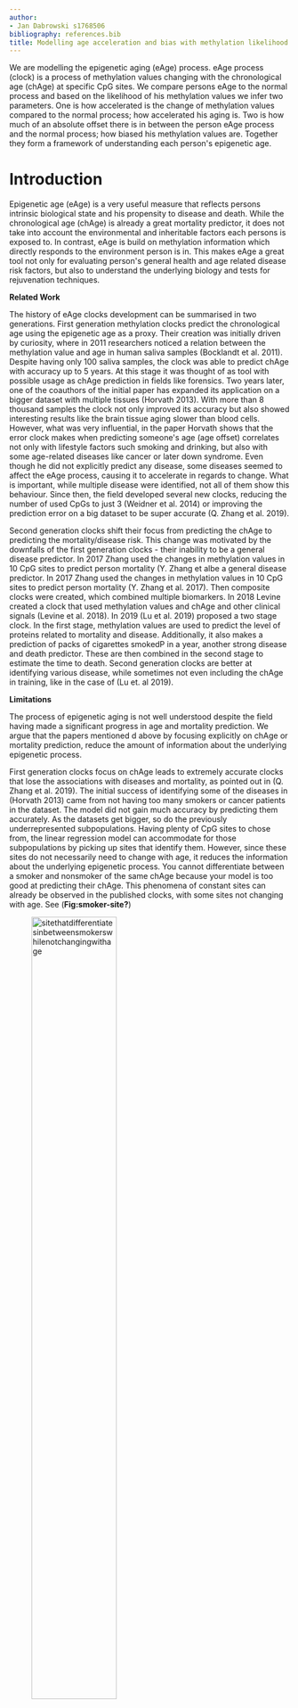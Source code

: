 ```yaml
---
author:
- Jan Dabrowski s1768506
bibliography: references.bib
title: Modelling age acceleration and bias with methylation likelihood in epigenetic clocks
---
```


<!---
Abstract: Measure how healthy someone is/ measure his epigenetic age
-->

We are modelling the epigenetic aging (eAge) process. eAge process (clock) is a process of methylation values changing with the chronological age (chAge) at specific CpG sites. We compare persons eAge to the normal process and based on the likelihood of his methylation values we infer two parameters. One is how accelerated is the change of methylation values compared to the normal process; how accelerated his aging is. Two is how much of an absolute offset there is in between the person eAge process and the normal process; how biased his methylation values are. Together they form a framework of understanding each person's epigenetic age.

# Introduction

<!---
Why this Problem: This can be applied to understand actual aging better
-->

Epigenetic age (eAge) is a very useful measure that reflects persons intrinsic biological state and his propensity to disease and death. While the chronological age (chAge) is already a great mortality predictor, it does not take into account the environmental and inheritable factors each persons is exposed to. In contrast, eAge is build on methylation information which directly responds to the environment person is in. This makes eAge a great tool not only for evaluating person's general health and age related disease risk factors, but also to understand the underlying biology and tests for rejuvenation techniques.

<!---
Attempts: Using omics data because the problem is so complex
-->

**Related Work**

The history of eAge clocks development can be summarised in two generations. First generation methylation clocks predict the chronological age using the epigenetic age as a proxy. Their creation was initially driven by curiosity, where in 2011 researchers noticed a relation between the methylation value and age in human saliva samples (Bocklandt et al. 2011). Despite having only 100 saliva samples, the clock was able to predict chAge with accuracy up to 5 years. At this stage it was thought of as tool with possible usage as chAge prediction in fields like forensics. Two years later, one of the coauthors of the initial paper has expanded its application on a bigger dataset with multiple tissues (Horvath 2013). With more than 8 thousand samples the clock not only improved its accuracy but also showed interesting results like the brain tissue aging slower than blood cells. However, what was very influential, in the paper Horvath shows that the error clock makes when predicting someone's age (age offset) correlates not only with lifestyle factors such smoking and drinking, but also with some age-related diseases like cancer or later down syndrome. Even though he did not explicitly predict any disease, some diseases seemed to affect the eAge process, causing it to accelerate in regards to change. What is important, while multiple disease were identified, not all of them show this behaviour. Since then, the field developed several new clocks, reducing the number of used CpGs to just 3 (Weidner et al. 2014) or improving the prediction error on a big dataset to be super accurate (Q. Zhang et al. 2019).

Second generation clocks shift their focus from predicting the chAge to predicting the mortality/disease risk. This change was motivated by the downfalls of the first generation clocks - their inability to be a general disease predictor. In 2017 Zhang used the changes in methylation values in 10 CpG sites to predict person mortality (Y. Zhang et albe a general disease predictor. In 2017 Zhang used the changes in methylation values in 10 CpG sites to predict person mortality (Y. Zhang et al. 2017). Then composite clocks were created, which combined multiple biomarkers. In 2018 Levine created a clock that used methylation values and chAge and other clinical signals (Levine et al. 2018). In 2019 (Lu et al. 2019) proposed a two stage clock. In the first stage, methylation values are used to predict the level of proteins related to mortality and disease. Additionally, it also makes a prediction of packs of cigarettes smokedP in a year, another strong disease and death predictor. These are then combined in the second stage to estimate the time to death. Second generation clocks are better at identifying various disease, while sometimes not even including the chAge in training, like in the case of (Lu et. al 2019).

<!---
The Gap: 
-->

**Limitations**

The process of epigenetic aging is not well understood despite the field having made a significant progress in age and mortality prediction. We argue that the papers mentioned d above by focusing explicitly on chAge or mortality prediction, reduce the amount of information about the underlying epigenetic process.

First generation clocks focus on chAge leads to extremely accurate clocks that lose the associations with diseases and mortality, as pointed out in (Q. Zhang et al. 2019). The initial success of identifying some of the diseases in (Horvath 2013) came from not having too many smokers or cancer patients in the dataset. The model did not gain much accuracy by predicting them accurately. As the datasets get bigger, so do the previously underrepresented subpopulations. Having plenty of CpG sites to chose from, the linear regression model can accommodate for those subpopulations by picking up sites that identify them. However, since these sites do not necessarily need to change with age, it reduces the information about the underlying epigenetic process. You cannot differentiate between a smoker and nonsmoker of the same chAge because your model is too good at predicting their chAge. This phenomena of constant sites can already be observed in the published clocks, with some sites not changing with age. See (**Fig:smoker-site?**)

<figure>
<img src="smoker-site.png" id="fig:smoker-site" style="width:60.0%"
alt="sitethatdifferentiatesinbetweensmokerswhilenotchangingwithage" />
<figcaption
aria-hidden="true">sitethatdifferentiatesinbetweensmokerswhilenotchangingwithage</figcaption>
</figure>

Second generation clocks fall victim to a similar problem, with their focus on mortality and disease. While mortality is related to chAge, a lot of other factors play a role in it. CpG sites picked up in training don't necessarily correlate with aging but with other biological factors. eAge stops being the only target of the model. Instead the clock attempts to model multiple biological systems at once, what is useful in immediate application to healthcare but but not necessarily for a long term understanding of causation. What is more, researchers hand picking the biomarkers, introduce bias to the model, possibly missing some information or biasing the model towards a certain populations. The original motivation of second generation models to predict mortality instead of age is not optimal. For example, some diseases might not be affecting the epigenetic aging process, therefore they might simply be not picked up by the model. Age-relatedness of certain diseases could be a novel peace of information instead of a failure.

<figure>
<img src="age-offset-problem.png" id="fig:age-offset-problem"
style="width:60.0%" alt="Ageoffsetdoesn’twork" />
<figcaption aria-hidden="true">Ageoffsetdoesn’twork</figcaption>
</figure>

Finally, we believe that current approaches do not tackle of the inherent problems of eAge process. eAge can progress at different speeds compared to chAge and methylation values don't necessarily follow the same process in all the people. If two people have an age offset of +5, but one is aged 20 and the other aged 60, the younger person is clearly accelerated, he is aging at a much faster rate. However, current approach does not differentiate in between them. See (**Fig:age-offset-problem?**) for a visualisation of the problem.
What is more, some biological processes cause a global hypo (less) or hyper (more) methylation across all the sites, for example cancer. There is also technical factors that can cause a similar effect, with batch effect simply making all methylation values higher or lower. Having such a global bias does not necessarily mean a faster rate of aging. However, current techniques treat a biased person just as they do an accelerated one.

![On the left, an example of a site that differentiates in between smokers and non-smokers while not changing with age. On the right,](Picture1.png)

**Contribution**

We propose a novel model of methylation values changes with time. While previous approaches used the epigenetic age process to make a chAge/ mortality prediction, we instead focus on modelling the epigenetic age process itself. First we select only sites that have a linear relationship with age. This provides information about how the epigenetic process progresses through time. Doing this step explicitly unsure that any sites that reduce information about the epigenetic process are removed. Then we model the distribution of peoples' methylation values in those linear sites. This allows us to measure the likelihood of a person, and have a rich metric based not only on the age offset but also on the distribution of the values. Finally, using our knowledge about what a normal eAge process looks like in the population, we infer parameters about specific people themselves. Using a probabilistic approach, we are able to see if a person seems to have higher likelihood following different speed than others (acceleration), or having a global offset to all his methylation. Those parameters together offer insight into person's eAge process and show significant associations with age-related lifestyle factors.

# Methodology

Dataset used in this project is Generation Scotland dataset. While the dataset is much bigger, the experiments conducted here looked at 4550 people, each having their DNA methylation measured at 700 000 CpG sites. The age of participants ranged from 19 to 101, majority of them being around 60. It is a cross sectional dataset; everyone had the methylation measurement taken only once. On top of that, participants went through a basic medical checkup (blood pressure, blood test, body fat etc.) and answered a questionnaire with information like their lifestyle (smoking, drinking) and self-declared diseases.

## Selecting sites linear with respect to time

<!---
What? Selecting sites where time explains change in methylation 
-->

In the first step, we selected only the CpG sites whose changes in methylation values can be explained by age. There is a linear relationship in between them and when age changes, so does the methylation value. This is in contrast with the sites that don't offer differentiation in between the methylation value at an early age vs.\~at the older age. See the (**Fig:site-types?**) for examples from Generation Scotland dataset.

<figure>
<img src="Figures/site_types.png" id="fig:site-types"
alt="Examplesofsitesnotlinearwithrespecttotimethereforediscardedinfurthersteps." />
<figcaption
aria-hidden="true">Examplesofsitesnotlinearwithrespecttotimethereforediscardedinfurthersteps.</figcaption>
</figure>

Multimodal sites are

<!--
Why? Time related sites are useful for getting age deviation
-->

We select linear sites as a data preparation step to only use the sites that are useful in age prediction. We do this in order to prevent the problem of previous approaches, where training a model with all the sites causes a selection of sites that are disease predicting rather age predicting. See the argument in the Related Work section.

<!--
How? We perform non-parametric selection based on statistics
-->

To complete this selection we train a linear regression model on all CpG sites and assess the goodness of the fit using a coefficient of determination statistic ($R^2$). We also explored sites that are high in variance We proceeded to set a threshold of $R^2>0.1$ to select linear sites. This was motivated by observing the distribution of $R^2$ values and how this threshold discards very constant and multimodal sites.

![Pasted image 20220910113352](site-selection-threshold.png)
To identify the multimodal sites, first, we computed histogram of CpG values and fit a Gaussian Kernel Density Estimate (KDE) on the resulting distribution. Then we used python's SciPy signal processing function to find peaks in the distribution. The package allows for a prominence parameter, which is defined as a vertical distance from the top of the peak to the surrounding baseline. Handpicking a prominence value suitable to the data at hand produced satisfactory results.

## Measuring person methylation likelihood

<!--
What? Measuring the probability of methylation value given the age mean
-->

Our fundamental measure of person's biological age is the deviation of his methylation value from what is expected at his chronological age. When observing a single linear CpG site, each year is a slice in which the methylation values of the people fall into a distribution. See below for an example of person aged 60 and his value in a distribution for a given age.

![A distribution of methylation values for people aged 60 in Generation Scotland. The dot represent a person aged 60 with a methylation value of 0.7 at this CpG site. This value is far from the mean of the distribution.](methylation_value_slice.png)

This distribution can be approximated by a normal distribution. Since the mean of the year's distribution changes as the time passes, we can express it using a linear equation $at+b$. The variance is to be constant $c$. When randomly sampling from the distribution, we are more likely to observe a person closer to the mean; person likeliness is high. This is the probabilistic view of ordinary linear regression, given by an equation.
$$
\mathcal{N}(\ \mu=at + b, \quad \sigma=c \ )
$$

In order to get rid of saturating sites, we also model the site's distribution with variance that is changing with time $\sigma=ct$, where $c>0$ meaning that variance cannot decrease.

<!--
Why? Probabilistic approach gives us a confidence measure/interval
-->

We express person's likelihood in a distribution instead of measuring the distance from the mean because it gives us more information. Like discussed in the Related Work discussion, the distance from the mean does not carry it's meaning when observed in a different distribution. Additional benefits of this approach is the ability to experiment with various models and distribution and understanding which explain the data better. For example by allowing for variance to only grow with time, we can explicitly identify which sites are saturating. This is important, because since we are interested in the distribution of the methylation values and reaching the saturation point skews the distribution.

<!--
How? We compare ordinary linear regression with weighted and different value distributions
-->

To measure person's likelihood, we compared two models for each site. The first model was an ordinary linear regression, where the complete probability of a site $i$, given mean slope $a_i$ and intercept $b_i$ and constant variance $c_i$, is a product of probability density function for each person methylation value $m$. Importantly, this model assumes variance that is constant with time. The complete model probability is given a product of all sites $i$.
$$
P(m|t, a_i, b_i, c_i) = \prod_i\mathcal{N}_{pdf}(m; \ a_it+b, \ c_i)
$$
The second model we tested was modifying the assumption of constant variance, allowing for variance parameter $c_i$ to change with time.
$$
P(m|t, a_i, b_i, c_i) = \prod_i\mathcal{N}_{pdf}(m; \  a_it+b, \  c_it)
$$

See the figure below for a comparison of the models, where each person is coloured by the intensity of its likelihood and the sites total likelihood expressed with negative log likelihood.

![Person likelihood values for the constant variance model (left) and linear variance model (right).](Pasted%20image%2020220909194354.png)

We then optimized the site parameters ($a_i, b_i$ and $c_i$) to minimize the negative log likelihoods for both models for all the selected sites. Finally, we performed model comparison using the Akaike Information Criterion, that takes into account the total likelihood and the number of parameters, and gives a probability of a given model being the correct one for a given CpG site. For further analysis, we selected sites that were best explained by the linear variance model.

## Measuring person aging acceleration and bias

<!--
What? Having a measure of how quickly someone is aging and whether he has a global age offset
-->

Once the person likelihoods are computed on all optimal CpG sites, we can combine them into a single measure. When observing the methylation values of a single person across the optimal sites, we model them with a normal distribution. Additionally, we can introduce new parameters that can be inferred based on the knowledge of already computed site parameters $a_i, b_i$ and $c_i$.
$$
P(m|t) = \mathcal{N}_{pdf}(m; \  \alpha a_it + b_i + \beta, \  c_it)
$$

Aging acceleration $\alpha$ is a single measure of how accelerated the person's aging is, in regards to what is a normal, "healthy" speed of aging $a_i$ across all the optimal sites. An acceleration of 2 would mean that this person ages twice as fast as an average person of his age, acceleration of 1 would mean they age in the same rate. What is important, acceleration modifies the speed of aging $a_i$, the slope of the site which can be both negative and positive; positive acceleration returns higher methylation values on sites increasing with age and negative acceleration returns a lower values on decreasing. See below for an example.

![Example of a person that has a no bias but is accelerated - there is no global offset to the mean for a given age but he is following a steeper slope on both the increasing and decreasing sites.](Pasted%20image%2020220910095433.png)

Additionally, person bias $\beta$ is a measure of global hypo or hyper methylation in regards to what is a normal methylation value at the given age $a_it+b_i$ across all the optimal sites. Person bias equal to 0.1 would mean that across all the sites the methylation value is shifted 0.1 above the mean for his age, bias of 0 would mean there is no shift. What is important, bias modifies the absolute methylation value; it affects both the increasing and decreasing sites equally. See below for an example.

![Example of a person that has a negative bias but no acceleration - he is globally shifted an equal value in both the increasing and decreasing sites. If one would correct for the shift, there would be no acceleration.](Figures/Pasted%20image%2020220910095314.png)

<!--
Why? We have more information than just the age offset
-->

The advantage of modelling the age acceleration instead of just the age offset is an ability to combine person likelihoods computed in the last step, into a single measure. Age acceleration, like the likelihood, has an advantage over the age offset by including the knowledge about the distribution of the values.

We also model the person bias because it allows us to differentiate in between the hypo/hyper-methylated people and the faster/slower aging people. As explained in the Related Work section, the current techniques mispredict the age offset when applied to a person with a bias. With our approach, we are able to capture that bias and control for it when measuring the acceleration. If our model is applied to a completely new dataset, it will capture that fact with the bias.

Finally, the probabilistic approach allows for a computation of the parameter posterior distribution, which gives confidence into the parameter value. The narrower the distribution, the more confident we can be in the peak being the value. See below for an example.

![Example of acceleration and bias posterior distribution, for an accelerated but not biased person.](Pasted%20image%2020220910112303.png)

<!--
How? We model a person with a single alpha and beta parameter
-->

To implement this step, we compute the total likelihood for each person $j$ as a product of his likelihoods across all the CpG sites, modifying the distribution mean by the acceleration $\alpha^j$ and the bias $\beta^j$. We already know the site parameters from the previous step.

$$
P(m|t) = \prod_i\mathcal{N}_{pdf}(m; \  \alpha^j a_it + b_i + \beta^j, \  c_it)
$$

We perform an AIC model comparison of this model against a null model without the acceleration and bias parameter and compute the posterior distribution by sampling over the space of acceleration and bias parameter.

# Results

## Site selection

Site selection was the first step of our analysis. Its aim was to select only the sites significantly changing with time while also maintaining its variability. We completed that in two steps. First by selecting the sites with a coefficient of determination $R^2>0.1$ and variance $\sigma^2>0.001$. Second, by selecting the sites that were best explained by a model that assumed variance that is changing with time and not decreasing.

In general, while most of the sites were discarded, there is a significant amount sites useful to explain changes of methylation with age. See the figure below for exact numbers.

![site_filtering](site_filtering.png)

There were numerous (n=10402) "multimodal" sites that were not explored in the literature before. We hypothesize they might be a result of genetic mutations in the population.

![Pasted image 20220910133324](Pasted%20image%2020220910133324.png)
In the second step of site selection, we measured how much more likely a site is to be explained by a constant variance model vs. the linear variance. As expected, most of the sites showed a very strong probability for the linear variance model. The constant variance model, since its variance was not changing with time, was better at explaining the sites with constant variance (correlation of variance with time $var_r$ was close to zero). Constant variance was also better with the sites decreasing with time since the linear model could only increase and staying constant is closer to decreasing. As a result, the linear variance model captured most of the sites rich in variance. See the figure below for results.

![Histogram of model comparison results for the linear model (left). Most of the sites had a high probability of the linear model. Histogram of variance correlation coefficient with time. Note that the bars are stacked, not behind each other.](Pasted%20image%2020220910142255.png)

## Person modelling

After selecting the sites whose methylation values change with time while maintaining the variability of the data, we modelled each person. We first computed the likelihood of his methylation values in each CpG sites. Then used these results to estimate two unique parameters for each person. One is age acceleration that expresses how much faster the methylation values of this person are changing compared to the normal slope i.e. this person is aging faster. The second one is person's bias, meaning the global offset of all methylation values, measuring his hypo/hypermethylation.

Both the accuracy and bias ranged within the expected values. Both old and young people shower a propensity for faster aging. This is has a plausible explanation, as both the younger and older people can engage in activities known to increase aging like smoking etc. This means that the acceleration parameter carries information different than age. What is interesting, the bias parameter tended to have a higher range for older people. See the figure below for visualisation.

![Pasted image 20220910160059](Pasted%20image%2020220910160059.png)

We can compare both the acceleration and bias to identify subgroups in the population. As expected, majority of the people have an acceleration value close to 1, and bias close to 0. Those people form the Expected group. People whose acceleration reaches higher/lower values while still having a small bias can be thought of as accelerated; either faster or slower aging. Finally, people whose bias is high seem to be hypo/hyper methylated.

![Pasted image 20220910160943](Pasted%20image%2020220910160943.png)

## Association study

Generation Scotland is rich with participants' phenotype data. The preliminary studies have showed a statistically significant relation in between the person's acceleration and his reported smoking and drinking status. The statistic for smoking is $F=25.4$ for the pvalue of $pvalue=4.8*10^{-7}$, while for drinking, it's $F=6.29$ for the pvalue of $pvalue=0.01$. See the figure below for a visualization.

![Pasted image 20220910164827](Pasted%20image%2020220910164827.png)
What is interesting, those relations were present only for the acceleration but not the bias.

# Conclusion

This project has a few more areas to work on. With an aim of publication in the first semester of this year, we are working on the association studies and survival analysis to validate our results. Due to the inexperience of the author in statistical analysis, we requested support from a different lab that worked with Generation Scotland extensively.

We are also experimenting with different models to measure person's methylation value likelihood in a site. We made several assumptions in the initial model, such as that the relationship will be linear while it doesn't have to be. Another assumption is that the distribution of the values is normal, while it clearly is not when the distribution mean approaches values close to 0 or 1. For example a Beta distribution would be more in place.

In the long term, we want to develop our model into a tool that can be applied in medical practise. With the advantage of having a bias parameter we can correct for any batch effects in between the datasets. This will require a thorough validation on an external dataset. Fortunately there are many published datasets allowing for that. This step will probably be completed later in during this year.

We are also interested in understanding the biology. Population dynamics has many approaches fitting the scenario of methylation. Two colony model assumes two populations (methylated and unmethylated cells), each growing independently (cells are dividing) while there is a migration process in between the populations (cells are gaining/losing methylation). Implementing this model and fitting the data to it could allow us to determine parameters such as the rate of cell division and the rate of methylation. By applying this approach to different human tissues we could estimate those values for each separately, increasing our overall biological knowledge. This approach might also be applied to different species with similar results.

Overall, while this project is at an early stage of development, it presents promising results and many extensions that could prove very useful and interesting.
